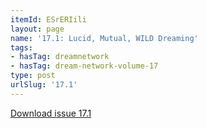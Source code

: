 ```yaml
---
itemId: ESrERIili
layout: page
name: '17.1: Lucid, Mutual, WILD Dreaming'
tags:
- hasTag: dreamnetwork
- hasTag: dream-network-volume-17
type: post
urlSlug: '17.1'
---
```

<a href="files/pdfs/Volume_17/17.1-Dream-Network_Volume-17_No-1.pdf" download="">Download issue 17.1</a>